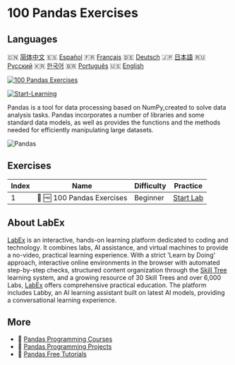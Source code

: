 # 100 Pandas Exercises

## Languages

🇨🇳 [简体中文](README_zh.md) 🇪🇸 [Español](README_es.md) 🇫🇷 [Français](README_fr.md) 🇩🇪 [Deutsch](README_de.md) 🇯🇵 [日本語](README_ja.md) 🇷🇺 [Русский](README_ru.md) 🇰🇷 [한국어](README_ko.md) 🇧🇷 [Português](README_pt.md) 🇺🇸 [English](README.md) 

[![100 Pandas Exercises](https://cover-creator.labex.io/100-pandas-exercises.png)](https://labex.io/courses/100-pandas-exercises)

[![Start-Learning](https://img.shields.io/badge/Start-Learning-whitesmoke?style=for-the-badge)](https://labex.io/courses/100-pandas-exercises)

Pandas is a tool for data processing based on NumPy,created to solve data analysis tasks. Pandas incorporates a number of libraries and some standard data models, as well as provides the functions and the methods needed for efficiently manipulating large datasets.

![Pandas](https://img.shields.io/badge/Pandas-whitesmoke?style=for-the-badge&logo=pandas)


## Exercises

|   Index | Name                       | Difficulty   | Practice                                                                                                             |
|---------|----------------------------|--------------|----------------------------------------------------------------------------------------------------------------------|
|       1 | 🧩 🆓 100 Pandas Exercises | Beginner     | <a target='_blank' href='https://labex.io/labs/100-pandas-exercises-20747?course=100-pandas-exercises'>Start Lab</a> |

## About LabEx

[LabEx](https://labex.io) is an interactive, hands-on learning platform dedicated to coding and technology. It combines labs, AI assistance, and virtual machines to provide a no-video, practical learning experience. With a strict 'Learn by Doing' approach, interactive online environments in the browser with automated step-by-step checks, structured content organization through the [Skill Tree](https://labex.io/learn) learning system, and a growing resource of 30 Skill Trees and over 6,000 Labs, [LabEx](https://labex.io) offers comprehensive practical education. The platform includes Labby, an AI learning assistant built on latest AI models, providing a conversational learning experience.

## More

- 🔗 [Pandas Programming Courses](https://github.com/labex-labs/awesome-programming-courses)
- 🔗 [Pandas Programming Projects](https://github.com/labex-labs/awesome-programming-projects)
- 🔗 [Pandas Free Tutorials](https://github.com/labex-labs/pandas-free-tutorials)

